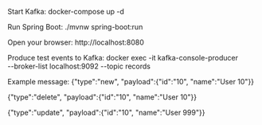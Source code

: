Start Kafka:
docker-compose up -d

Run Spring Boot:
./mvnw spring-boot:run

Open your browser:
http://localhost:8080

Produce test events to Kafka:
docker exec -it <kafka-container-id> kafka-console-producer \
--broker-list localhost:9092 --topic records

Example message:
{"type":"new", "payload":{"id":"10", "name":"User 10"}}

{"type":"delete", "payload":{"id":"10", "name":"User 10"}}

{"type":"update", "payload":{"id":"10", "name":"User 999"}}

